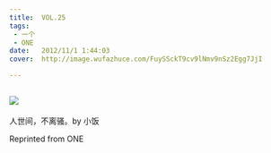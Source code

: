 ```yaml
---
title:	VOL.25
tags:
 - 一个
 - ONE
date:	2012/11/1 1:44:03
cover:	http://image.wufazhuce.com/FuySSckT9cv9lNmv9nSz2Egg7JjI

---
```

![](http://image.wufazhuce.com/FuySSckT9cv9lNmv9nSz2Egg7JjI)
---

人世间，不离骚。by 小饭
 
Reprinted from ONE
